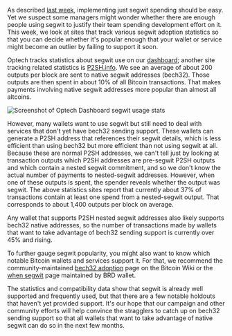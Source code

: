 As described [last week][bech32 easy], implementing just segwit
spending should be easy.  Yet we suspect some managers might wonder
whether there are enough people using segwit to justify their team
spending development effort on it.  This week, we look at sites that
track various segwit adoption statistics so that you can decide whether
it's popular enough that your wallet or service might become an outlier
by failing to support it soon.

Optech tracks statistics about segwit use on our [dashboard][optech
dashboard]; another site tracking related statistics is [P2SH.info][].
We see an average of about 200 outputs per block are sent to native
segwit addresses (bech32).  Those outputs are then spent in about 10% of all
Bitcoin transactions.  That makes payments involving native segwit addresses
more popular than almost all altcoins.

![Screenshot of Optech Dashboard segwit usage stats](/img/posts/2019-03-segwit-usage.png)

However, many wallets want to use segwit but still need to deal with
services that don't yet have bech32 sending support.  These wallets can
generate a P2SH address that references their segwit details, which is
less efficient than using bech32 but more efficient than not using
segwit at all.  Because these are normal P2SH addresses, we can't tell
just by looking at transaction outputs which P2SH addresses are
pre-segwit P2SH outputs and which contain a nested segwit
commitment, and so we don't know the actual number of payments to
nested-segwit addresses.  However, when one of these outputs is spent,
the spender reveals whether the output was segwit. The above statistics
sites report that currently about 37% of transactions contain at least
one spend from a nested-segwit output.  That corresponds to about 1,400
outputs per block on average.

Any wallet that supports P2SH nested segwit addresses also likely
supports bech32 native addresses, so the number of transactions made by
wallets that want to take advantage of bech32 sending support is
currently over 45% and rising.

To further gauge segwit popularity, you might also want to know which
notable Bitcoin wallets and services support it.  For that, we recommend
the community-maintained [bech32 adoption][] page on the Bitcoin Wiki or
the [when segwit][] page maintained by BRD wallet.

The statistics and compatibility data show that segwit is already well
supported and frequently used, but that there are a few notable holdouts
that haven't yet provided support.  It's our hope that our campaign and
other community efforts will help convince the stragglers to catch up on
bech32 sending support so that all wallets that want to take advantage
of native segwit can do so in the next few months.

[bech32 easy]: {{news38}}#bech32-sending-support
[optech dashboard]: https://dashboard.bitcoinops.org/
[p2sh.info]: https://p2sh.info/
[bech32 adoption]: https://en.bitcoin.it/wiki/Bech32_adoption
[when segwit]: https://whensegwit.com/
